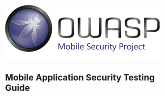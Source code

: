 
<img src="Images/OWASP_logo.png" alt="OWASP Logo" />

# Mobile Application Security Testing Guide

